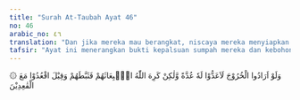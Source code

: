 ```yaml
---
title: "Surah At-Taubah Ayat 46"
no: 46
arabic_no: ٤٦
translation: "Dan jika mereka mau berangkat, niscaya mereka menyiapkan persiapan untuk keberangkatan itu, tetapi Allah tidak menyukai keberangkatan mereka, maka Dia melemahkan keinginan mereka, dan dikatakan (kepada mereka), “Tinggallah kamu bersama orang-orang yang tinggal itu.”"
tafsir: "Ayat ini menerangkan bukti kepalsuan sumpah mereka dan kebohongan ucapan mereka, yaitu tidak terdapatnya tanda-tanda bahwa mereka akan ikut berperang. Kalau benar mereka mau berangkat ke medan perang tentunya mereka menyiapkan peralatan yang diperlukan seperti bekal, kendaraan, senjata, dan sebagainya.\n\nTidak berangkatnya orang-orang munafik ke medan perang merupakan keuntungan bagi kaum Muslimin, karena kalau mereka ikut bersama ke medan perang, mereka tentu akan mengadu domba antara kaum Muslimin dan mengacaukan barisan. Itulah sebabnya Allah menjadikan niat mereka lemah, khawatir, dan ragu-ragu di dalam hatinya, menyebabkan mereka merasa enggan dan tidak mau berangkat, seakan ada yang mengatakan kepada mereka dengan nada marah, \"Tinggal sajalah kamu sekalian bersama anak-anak, perempuan, orang lemah, orang sakit, dan tak usah berangkat ke medan perang.\" Perkataan ini menyenangkan orang-orang munafik karena dianggapnya kata-kata itu sesuai dengan kehendak dan keinginannya, sekalipun kata-kata itu diucapkan dengan nada yang kurang menyenangkan."
---
```

۞ وَلَوْ اَرَادُوا الْخُرُوْجَ لَاَعَدُّوْا لَهٗ عُدَّةً وَّلٰكِنْ كَرِهَ اللّٰهُ انْۢبِعَاثَهُمْ فَثَبَّطَهُمْ وَقِيْلَ اقْعُدُوْا مَعَ الْقٰعِدِيْنَ 